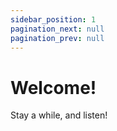 ```yaml
---
sidebar_position: 1
pagination_next: null
pagination_prev: null
---
```


# Welcome!

Stay a while, and listen!
